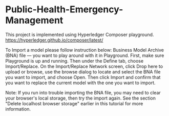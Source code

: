 # Public-Health-Emergency-Management

This project is implemented using Hyperledger Composer playground. 
https://hyperledger.github.io/composer/latest/

To Import a model please follow instruction below:
Business Model Archive (BNA) file — you want to play around with it in Playground.
First, make sure Playground is up and running. Then under the Define tab, choose Import/Replace. 
On the Import/Replace Network screen, click Drop here to upload or browse, use the browse dialog to locate and 
select the BNA file you want to import, and choose Open. 
Then click Import and confirm that you want to replace the current model with the one you want to import.

Note: If you run into trouble importing the BNA file, you may need to clear your browser's local storage, 
then try the import again. See the section "Delete localhost browser storage" earlier in this tutorial for more information.

